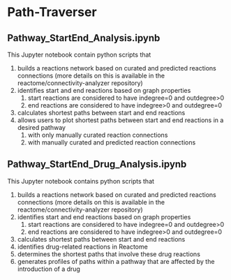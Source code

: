 # Path-Traverser

## Pathway_StartEnd_Analysis.ipynb

This Jupyter notebook contain python scripts that
1. builds a reactions network based on curated and predicted reactions connections (more details on this is available in the reactome/connectivity-analyzer repository)
2. identifies start and end reactions based on graph properties
    1. start reactions are considered to have indegree=0 and outdegree>0
    2. end reactions are considered to have indegree>0 and outdegree=0
3. calculates shortest paths between start and end reactions
4. allows users to plot shortest paths between start and end reactions in a desired pathway
    1. with only manually curated reaction connections
    2. with manually curated and predicted reaction connections

## Pathway_StartEnd_Drug_Analysis.ipynb

This Jupyter notebook contains python scripts that
1. builds a reactions network based on curated and predicted reactions connections (more details on this is available in the reactome/connectivity-analyzer repository)
2. identifies start and end reactions based on graph properties
    1. start reactions are considered to have indegree=0 and outdegree>0
    2. end reactions are considered to have indegree>0 and outdegree=0
5. calculates shortest paths between start and end reactions
6. identifies drug-related reactions in Reactome
7. determines the shortest paths that involve these drug reactions
8. generates profiles of paths within a pathway that are affected by the introduction of a drug
